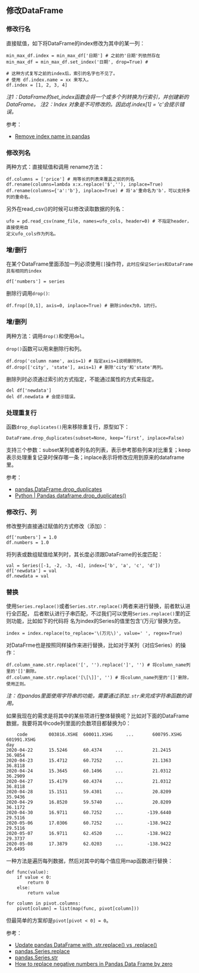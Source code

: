 ## 修改DataFrame

### 修改行名

直接赋值，如下将DataFrame的index修改为其中的某一列：

```
min_max_df.index = min_max_df['日期'] # 之前的'日期'列依然存在
min_max_df = min_max_df.set_index('日期', drop=True) #

# 这种方式复写之前的index后，索引的名字也不见了。
# 使用 df.index.name = xx 来写入。
df.index = [1, 2, 3, 4]
```


*注1：DataFrame的set_index函数会将一个或多个列转换为行索引，并创建新的DataFrame。*
*注2：Index 对象是不可修改的。因此df.index[1] = 'c'会提示错误。*

参考：

- [Remove index name in pandas](https://stackoverflow.com/questions/29765548/remove-index-name-in-pandas)

### 修改列名

两种方式：直接赋值和调用 rename方法：

```
df.columns = ['price'] # 用等长的列表来覆盖之前的列名
df.rename(columns=lambda x:x.replace('$',''), inplace=True)
df.rename(columns={'a':'b'}, inplace=True) # 将'a'重命名为'b'，可以支持多列的重命名。
```

另外在read_csv()的时候可以修改读取数据的列名：

```
ufo = pd.read_csv(name_file, names=ufo_cols, header=0) # 不指定header，直接使用自
定义ufo_cols作为列名。
```

### 增/删行

在某个DataFrame里面添加一列必须使用`[]`操作符，`此时应保证Series和DataFrame具有相同的index`

```
df['numbers'] = series
```

删除行调用`drop()`:

```
df.frop([0,1], axis=0, inplace=True) # 删除index为0，1的行。
```

### 增/删列

两种方法：调用`drop()`和使用`del`。

`drop()`函数可以用来删除行和列。

```
df.drop('column name', axis=1) # 指定axis=1说明删除列。
df.drop(['city', 'state'], axis=1) # 删除'city'和'state'两列。
```

删除列时必须通过索引的方式指定，不能通过属性的方式来指定。

```
del df['newdata']
del df.newdata # 会提示错误。
```

### 处理重复行

函数`drop_duplicates()`用来移除重复行，原型如下：

```
DataFrame.drop_duplicates(subset=None, keep=’first’, inplace=False)
```

支持三个参数：subset某列或者列名的列表，表示参考那些列来对比重复；keep表示处理重复记录时保存哪一条；inplace表示将修改应用到原来的dataframe里。

参考：

- [pandas.DataFrame.drop_duplicates](https://pandas.pydata.org/pandas-docs/stable/reference/api/pandas.DataFrame.drop_duplicates.html)
- [Python | Pandas dataframe.drop_duplicates()](https://www.geeksforgeeks.org/python-pandas-dataframe-drop_duplicates/)


### 修改行、列

修改整列直接通过赋值的方式修改（添加）：

```
df['numbers'] = 1.0
df.numbers = 1.0
```

将列表或数组赋值给某列时，其长度必须跟DataFrame的长度匹配：

```
val = Series([-1, -2, -3, -4], index=['b', 'a', 'c', 'd'])
df['newdata'] = val
df.newdata = val
```

### 替换

使用`Series.replace()`或者`Series.str.replace()`两者来进行替换，前者默认进行全匹配，
后者默认进行子串匹配，不过我们可以使用`Series.replace()`里的正则功能，比如如下的代码将
名为index的Series的值里包含'(万元)'替换为空。

```
index = index.replace(to_replace='\(万元\)', value=' ', regex=True)
```

对DataFrme也是按照同样操作来进行替换，比如对于某列（对应Series）的操作：

```
df.column_name.str.replace('[', '').replace(']', '') # 将column_name列里的'[]'删除。
df.column_name.str.replace('[\[\]]', '') # 将column_name列里的'[]'删除，使用正则。
```
*注：在pandas里面使用字符串的功能，需要通过添加`.str`来完成字符串函数的调用。*


如果我现在的需求是将其中的某些项进行整体替换呢？比如对下面的DataFrame数据，我要将其中code列里面的负数项目都替换为0：

```
    code        003816.XSHE  600011.XSHG     ...       600795.XSHG  601991.XSHG
day           
2020-04-22      15.5246      60.4374     ...           21.2415      36.9854
2020-04-23      15.4712      60.7252     ...           21.1363      36.8118
2020-04-24      15.3645      60.1496     ...           21.0312      36.2909
2020-04-27      15.4179      60.4374     ...           21.0312      36.8118
2020-04-28      15.1511      59.4301     ...           20.8209      35.9436
2020-04-29      16.8520      59.5740     ...           20.8209      36.1172
2020-04-30      16.9711      60.7252     ...         -139.6440      29.5116
2020-05-06      17.0306      60.7252     ...         -138.9422      29.5116
2020-05-07      16.9711      62.4520     ...         -138.9422      29.3737
2020-05-08      17.3879      62.0203     ...         -138.9422      29.6495
```

一种方法是遍历每列数据，然后对其中的每个值应用map函数进行替换：

```
def func(value):
    if value < 0:
        return 0
    else:
        return value

for column in pivot.columns:
    pivot[column] = list(map(func, pivot[column]))
```

但最简单的方案却是`pivot[pivot < 0] = 0`。

参考：

- [Update pandas DataFrame with .str.replace() vs .replace()](https://stackoverflow.com/questions/38117016/update-pandas-dataframe-with-str-replace-vs-replace)
- [pandas.Series.replace](https://pandas.pydata.org/pandas-docs/stable/reference/api/pandas.Series.replace.html)
- [pandas.Series.str](https://pandas.pydata.org/pandas-docs/stable/reference/api/pandas.Series.str.html#pandas.Series.str)
- [How to replace negative numbers in Pandas Data Frame by zero](https://stackoverflow.com/questions/27759084/how-to-replace-negative-numbers-in-pandas-data-frame-by-zero)
